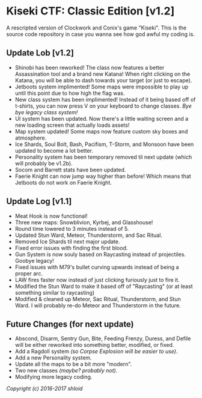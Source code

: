 # Kiseki CTF: Classic Edition [v1.2]
A rescripted version of Clockwork and Conix's game "Kiseki". This is the source code repository in case you wanna see how god awful my coding is.

## Update Lob [v1.2]
* Shinobi has been reworked! The class now features a better Assassination tool and a brand new Katana! When right clicking on the Katana, you will be able to dash towards your target (or just to escape).
* Jetboots system implimented! Some maps were impossible to play up until this point due to how high the flag was.
* New class system has been implimented! Instead of it being based off of t-shirts, you can now press V on your keyboard to change classes. *Bye bye legacy class system!*
* UI system has been updated. Now there's a little waiting screen and a new loading screen that actually loads assets!
* Map system updated! Some maps now feature custom sky boxes and atmosphere.
* Ice Shards, Soul Bolt, Bash, Pacifism, T-Storm, and Monsoon have been updated to become a lot better.
* Personality system has been temporary removed til next update (which will probably be v1.2b).
* Socom and Barrett stats have been updated.
* Faerie Knight can now jump way higher than before! Which means that Jetboots do not work on Faerie Knight.

## Update Log [v1.1]
* Meat Hook is now functional!
* Three new maps: Snowblivion, Kyrbej, and Glasshouse!
* Round time lowered to 3 minutes instead of 5.
* Updated Stun Ward, Meteor, Thunderstorm, and Sac Ritual.
* Removed Ice Shards til next major update.
* Fixed error issues with finding the first blood.
* Gun System is now souly based on Raycasting instead of projectiles. Goobye legacy!
* Fixed issues with M79's bullet curving upwards instead of being a proper arc.
* LAW fires faster now instead of just clicking furiously just to fire it.
* Modified the Stun Ward to make it based off of "Raycasting" (or at least something similar to raycasting)
* Modified & cleaned up Meteor, Sac Ritual, Thunderstorm, and Stun Ward. I will probably re-do Meteor and Thunderstorm in the future.

## Future Changes (for next update)
* Abscond, Disarm, Sentry Gun, Bite, Feeding Frenzy, Duress, and Defile will be either reworked into something better, modified, or fixed.
* Add a Ragdoll system *(so Corpse Explosion will be easier to use)*.
* Add a new Personality system.
* Update all the maps to be a bit more "modern".
* Two new classes *(maybe? probably not)*.
* Modifying more legacy coding.

*Copyright (c) 2016-2017 shloid*
